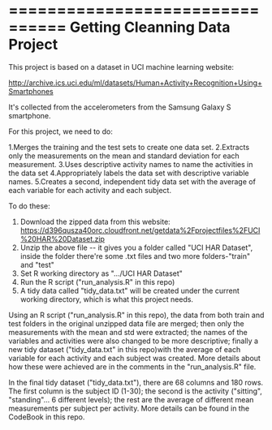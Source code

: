 ================================
Getting Cleanning Data Project 
================================

This project is based on a dataset in UCI machine learning website:

http://archive.ics.uci.edu/ml/datasets/Human+Activity+Recognition+Using+Smartphones

It's collected from the accelerometers from the Samsung Galaxy S smartphone. 

For this project, we need to do:

1.Merges the training and the test sets to create one data set.
2.Extracts only the measurements on the mean and standard deviation for each measurement. 
3.Uses descriptive activity names to name the activities in the data set
4.Appropriately labels the data set with descriptive variable names. 
5.Creates a second, independent tidy data set with the average of each variable for each activity and each subject.

To do these:

1. Download the zipped data from this website:
https://d396qusza40orc.cloudfront.net/getdata%2Fprojectfiles%2FUCI%20HAR%20Dataset.zip 
2. Unzip the above file -- it gives you a folder called "UCI HAR Dataset", inside the folder there're some .txt files and two more folders-"train" and "test"
3. Set R working directory as ".../UCI HAR Dataset"
4. Run the R script ("run_analysis.R" in this repo)
5. A tidy data called "tidy_data.txt" will be created under the current working directory, which is what this project needs. 

Using an R script ("run_analysis.R" in this repo), the data from both train and test folders in the original unzipped data file are merged; then only the measurements with the mean and std were extracted; the names of the variables and activities were also changed to be more descriptive; finally a new tidy dataset ("tidy_data.txt" in this repo)with the average of each variable for each activity and each subject was created. More details about how these were achieved are in the comments in the "run_analysis.R" file.

In the final tidy dataset ("tidy_data.txt"), there are 68 columns and 180 rows. The first column is the subject ID (1-30); the second is the activity ("sitting", "standing"... 6 different levels); the rest are the average of different mean measurements per subject per activity. More details can be found in the CodeBook in this repo.

  

